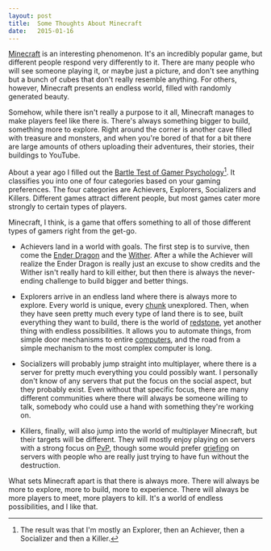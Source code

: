 ```yaml
---
layout: post
title:  Some Thoughts About Minecraft
date:   2015-01-16
---
```


[Minecraft][] is an interesting phenomenon. It's an incredibly popular game, but
different people respond very differently to it. There are many people who will
see someone playing it, or maybe just a picture, and don't see anything but a
bunch of cubes that don't really resemble anything. For others, however,
Minecraft presents an endless world, filled with randomly generated beauty.

Somehow, while there isn't really a purpose to it all, Minecraft manages to make
players feel like there is. There's always something bigger to build, something
more to explore. Right around the corner is another cave filled with treasure
and monsters, and when you're bored of that for a bit there are large amounts of
others uploading their adventures, their stories, their buildings to YouTube.

About a year ago I filled out the [Bartle Test of Gamer Psychology][bartle][^1].
It classifies you into one of four categories based on your gaming preferences.
The four categories are Achievers, Explorers, Socializers and Killers. Different
games attract different people, but most games cater more strongly to certain
types of players.

Minecraft, I think, is a game that offers something to all of those different
types of gamers right from the get-go.

- Achievers land in a world with goals. The first step is to survive, then come
  the [Ender Dragon][] and the [Wither][]. After a while the Achiever will
  realize the Ender Dragon is really just an excuse to show credits and the
  Wither isn't really hard to kill either, but then there is always the
  never-ending challenge to build bigger and better things.

- Explorers arrive in an endless land where there is always more to explore.
  Every world is unique, every [chunk][] unexplored. Then, when they have seen
  pretty much every type of land there is to see, built everything they want to
  build, there is the world of [redstone][], yet another thing with endless
  possibilities. It allows you to automate things, from simple door mechanisms
  to entire [computers][], and the road from a simple mechanism to the most
  complex computer is long.

- Socializers will probably jump straight into multiplayer, where there is a
  server for pretty much everything you could possibly want. I personally don't
  know of any servers that put the focus on the social aspect, but they probably
  exist. Even without that specific focus, there are many different communities
  where there will always be someone willing to talk, somebody who could use a
  hand with something they're working on.

- Killers, finally, will also jump into the world of multiplayer Minecraft, but
  their targets will be different. They will mostly enjoy playing on servers
  with a strong focus on [PvP][], though some would prefer [griefing][] on
  servers with people who are really just trying to have fun without the
  destruction.

What sets Minecraft apart is that there is always more. There will always be
more to explore, more to build, more to experience. There will always be more
players to meet, more players to kill. It's a world of endless possibilities,
and I like that.

[^1]: The result was that I'm mostly an Explorer, then an Achiever, then a
Socializer and then a Killer.

[Minecraft]: https://minecraft.net/
[bartle]: http://www.gamerdna.com/quizzes/bartle-test-of-gamer-psychology
[Ender Dragon]: http://minecraft.gamepedia.com/Ender_dragon
[Wither]: http://minecraft.gamepedia.com/Wither
[chunk]: http://minecraft.gamepedia.com/Chunk
[redstone]: http://minecraft.gamepedia.com/Redstone#Redstone_component
[computers]: http://minecraft.gamepedia.com/Tutorials/Redstone_Computers
[PvP]: https://en.wikipedia.org/wiki/Player_versus_player
[griefing]: http://minecraft.gamepedia.com/Griefing
